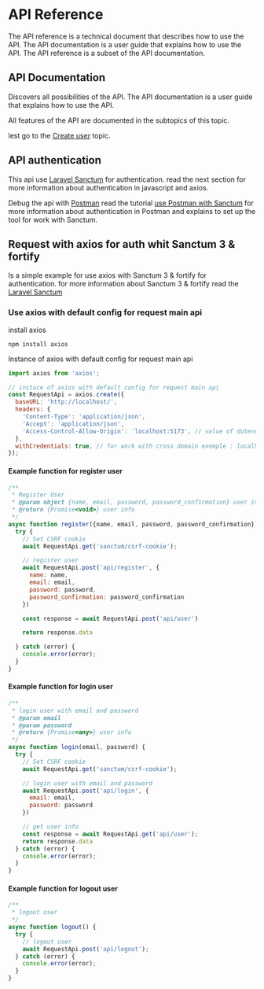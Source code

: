 # API Reference

The API reference is a technical document that describes how to use the API.
The API documentation is a user guide that
explains how to use the API.
The API reference is a subset of the API documentation.


## API Documentation

Discovers all possibilities of the API.
The API documentation is a user guide that explains how to use the API.

All features of the API are documented in the subtopics of this topic.

lest go to the [Create user](Create-user.md) topic.

## API authentication

This api use [Laravel Sanctum](https://laravel.com/docs/10.x/sanctum) for authentication.
read the next section for more information about authentication in javascript and axios.

Debug the api with [Postman](https://www.postman.com/) read the tutorial [use Postman with Sanctum](Tutorial-to-use-Postman-with-Laravel-Sanctum.md)
for more information about authentication in Postman and explains to set up the tool for work with Sanctum.


## Request with axios for auth whit Sanctum 3 & fortify

Is a simple example for use axios with Sanctum 3 & fortify for authentication.
for more information about Sanctum 3 & fortify read the [Laravel Sanctum](https://laravel.com/docs/10.x/sanctum)

### Use axios with default config for request main api
install axios
```shell
npm install axios
```

Instance of axios with default config for request main api
```javascript
import axios from 'axios';

// instace of axios with default config for request main api
const RequestApi = axios.create({
  baseURL: 'http://localhost/',
  headers: {
    'Content-Type': 'application/json',
    'Accept': 'application/json',
    'Access-Control-Allow-Origin': 'localhost:5173', // value of dotenv variable SANCTUM_STATEFUL_DOMAINS
  },
  withCredentials: true, // for work with cross domain exemple : localhost
});
```

#### Example function for register user
```javascript
/**
 * Register User
 * @param object {name, email, password, password_confirmation} user info
 * @return {Promise<void>} user info
 */
async function register({name, email, password, password_confirmation}) {
  try {
    // Set CSRF cookie
    await RequestApi.get('sanctum/csrf-cookie');

    // register user
    await RequestApi.post('api/register', {
      name: name,
      email: email,
      password: password,
      password_confirmation: password_confirmation
    })

    const response = await RequestApi.post('api/user')

    return response.data

  } catch (error) {
    console.error(error);
  }
}
```

#### Example function for login user
```javascript
/**
 * login user with email and password
 * @param email
 * @param password
 * @return {Promise<any>} user info
 */
async function login(email, password) {
  try {
    // Set CSRF cookie
    await RequestApi.get('sanctum/csrf-cookie');

    // login user with email and password
    await RequestApi.post('api/login', {
      email: email,
      password: password
    })

    // get user info
    const response = await RequestApi.get('api/user');
    return response.data
  } catch (error) {
    console.error(error);
  }
}
```

#### Example function for logout user
```javascript
/**
 * logout user
 */
async function logout() {
  try {
    // logout user
    await RequestApi.post('api/logout');
  } catch (error) {
    console.error(error);
  }
}
```